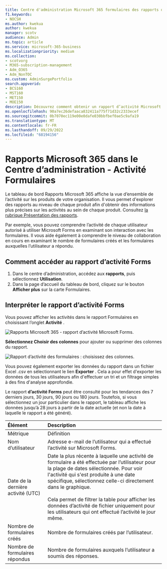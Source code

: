 ```yaml
---
title: Centre d'administration Microsoft 365 formulaires des rapports d’activité
f1.keywords:
- NOCSH
ms.author: kwekua
author: kwekua
manager: scotv
audience: Admin
ms.topic: article
ms.service: microsoft-365-business
ms.localizationpriority: medium
ms.collection:
- scotvorg
- M365-subscription-management
- Adm_O365
- Adm_NonTOC
ms.custom: AdminSurgePortfolio
search.appverid:
- BCS160
- MST160
- MET150
- MOE150
description: Découvrez comment obtenir un rapport d’activité Microsoft Forms à l’aide du tableau de bord Rapports Microsoft 365 et découvrir comment les utilisateurs sous licence interagissent avec les formulaires.
ms.openlocfilehash: 90a7ec26defaaca832411a775f71d32c2333ecef
ms.sourcegitcommit: 0b7070ec119e00e0dafe030bbfbef0ae5c9afa19
ms.translationtype: MT
ms.contentlocale: fr-FR
ms.lasthandoff: 09/29/2022
ms.locfileid: "68194156"
---
```

# <a name="microsoft-365-reports-in-the-admin-center---forms-activity"></a>Rapports Microsoft 365 dans le Centre d’administration - Activité Formulaires

Le tableau de bord Rapports Microsoft 365 affiche la vue d’ensemble de l’activité sur les produits de votre organisation. Il vous permet d'explorer des rapports au niveau de chaque produit afin d'obtenir des informations plus précises sur les activités au sein de chaque produit. Consultez [la rubrique Présentation des rapports](activity-reports.md).
  
Par exemple, vous pouvez comprendre l’activité de chaque utilisateur autorisé à utiliser Microsoft Forms en examinant son interaction avec les formulaires. Il vous aide également à comprendre le niveau de collaboration en cours en examinant le nombre de formulaires créés et les formulaires auxquelles l’utilisateur a répondu.
  
## <a name="how-to-get-to-the-forms-activity-report"></a>Comment accéder au rapport d’activité Forms

1. Dans le centre d’administration, accédez aux **rapports**, puis sélectionnez **Utilisation**. 
2. Dans la page d’accueil du tableau de bord, cliquez sur le bouton **Afficher plus** sur la carte Formulaires.
  
## <a name="interpret-the-forms-activity-report"></a>Interpréter le rapport d’activité Forms

Vous pouvez afficher les activités dans le rapport Formulaires en choisissant l’onglet **Activité** .

![Rapports Microsoft 365 - rapport d’activité Microsoft Forms.](../../media/275fb0a1-b9d9-4233-8aaf-e7df73cc705f.png)

**Sélectionnez Choisir des colonnes** pour ajouter ou supprimer des colonnes du rapport. 

![Rapport d’activité des formulaires : choisissez des colonnes.](../../media/0c9b0b69-5dc7-43ea-8e2c-54407b6ce2ab.png)

Vous pouvez également exporter les données du rapport dans un fichier Excel .csv en sélectionnant le lien **Exporter** . Cela a pour effet d'exporter les données de tous les utilisateurs afin d'effectuer un tri et un filtrage simples à des fins d'analyse approfondie. 

Le rapport **d’activité Forms** peut être consulté pour les tendances des 7 derniers jours, 30 jours, 90 jours ou 180 jours. Toutefois, si vous sélectionnez un jour particulier dans le rapport, le tableau affiche les données jusqu’à 28 jours à partir de la date actuelle (et non la date à laquelle le rapport a été généré).
  
|Élément|Description|
|:-----|:-----|
|Métrique|Définition|
|Nom d’utilisateur   |Adresse e-mail de l’utilisateur qui a effectué l’activité sur Microsoft Forms.   |
|Date de la dernière activité (UTC)   |Date la plus récente à laquelle une activité de formulaire a été effectuée par l’utilisateur pour la plage de dates sélectionnée. Pour voir l'activité qui s'est produite à une date spécifique, sélectionnez celle-ci directement dans le graphique.<br/><br/>Cela permet de filtrer la table pour afficher les données d’activité de fichier uniquement pour les utilisateurs qui ont effectué l’activité le jour même.   |
|Nombre de formulaires créés   |Nombre de formulaires créés par l’utilisateur.    |
|Nombre de formulaires répondus  |Nombre de formulaires auxquels l’utilisateur a soumis des réponses.|

